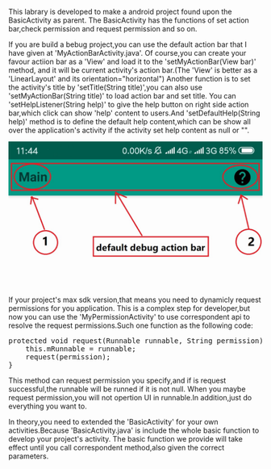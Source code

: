 This labrary is developed to make a android project found upon the BasicActivity as parent.
The BasicActivity has the functions of set action bar,check permission and request permission and so on. 

If you are build a bebug project,you can use the default action bar that I have given at 'MyActionBarActivity.java'.
Of course,you can create your favour actiion bar as a 'View' and load it to the 'setMyActionBar(View bar)' method,
and it will be current activity's action bar.(The 'View' is better as a 'LinearLayout' and its orientation="horizontal") 
Another function is to set the activity's title by 'setTitle(String title)',you can also use 'setMyActionBar(String title)' 
to load action bar and set title. 
You can 'setHelpListener(String help)' to give the help button on right side action bar,which click can show 'help' content 
to users.And 'setDefaultHelp(String help)' method is to define the default help content,which can be show all over the application's 
activity if the activity set help content as null or "".

<img src="basicactivity/img/09cade7c43093efae653a0c13577095.jpg"/>

If your project's max sdk version,that means you need to dynamicly request permissions for you application.
This is a complex step for developer,but now you can use the 'MyPermissionActivity' to use correspondent api to resolve 
the request permissions.Such one function as the following code:
<pre>
protected void request(Runnable runnable, String permission) {
    this.mRunnable = runnable;
    request(permission);
}
</pre>
This method can request permission you specify,and if is request successful,the runnable will be runned if it is not null.
When you maybe request permission,you will not opertion UI in runnable.In addition,just do everything you want to.

In theory,you need to extended the 'BasicActivity' for your own activities.Because 'BasicActivity.java' is include the whole 
basic function to develop your project's activity.
The basic function we provide will take effect until you call correspondent method,also given the correct parameters.
